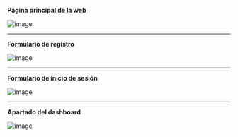 **Página principal de la web**

![image](https://github.com/user-attachments/assets/d6f4b492-57be-4110-aa1b-432fb9c89a63)

-----------------------------------------------------------------------------------------------------------------------

**Formulario de registro**

![image](https://github.com/user-attachments/assets/48591d42-2c25-4bb1-846f-427e4e9bf93f)

-----------------------------------------------------------------------------------------------------------------------

**Formulario de inicio de sesión**

![image](https://github.com/user-attachments/assets/470f738e-2083-4533-9bd5-121ae7f6595c)

-----------------------------------------------------------------------------------------------------------------------

**Apartado del dashboard**

![image](https://github.com/user-attachments/assets/08e2160f-810b-4f0b-9fc3-945e4f59cc44)

